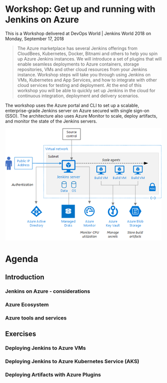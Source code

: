 

# Workshop: Get up and running with Jenkins on Azure

This is a Workshop delivered at DevOps World | Jenkins World 2018 on Monday, September 17, 2018

>The Azure marketplace has several Jenkins offerings from CloudBees, Kubernetes, Docker, Bitnami and others to help you spin up Azure Jenkins instances. We will introduce a set of plugins that will enable seamless deployments to Azure containers, storage repositories, VMs and other cloud resources from your Jenkins instance. Workshop steps will take you through using Jenkins on VMs, Kubernetes and App Services, and how to integrate with other cloud services for testing and deployment. At the end of this workshop you will be able to quickly set up Jenkins in the cloud for continuous integration, deployment and delivery scenarios.

 
The workshop uses the Azure portal and CLI to set up a scalable, enterprise-grade Jenkins server on Azure secured with single sign-on (SSO). The architecture also uses Azure Monitor to scale, deploy artifacts, and monitor the state of the Jenkins servers.

 ![kubectl get](images/jenkins-server.png)


# Agenda

## Introduction
### Jenkins on Azure - considerations
### Azure Ecosystem
### Azure tools and services

## Exercises
### Deploying Jenkins to Azure VMs
### Deploying Jenkins to Azure Kubernetes Service (AKS)
### Deploying Artifacts with Azure Plugins


